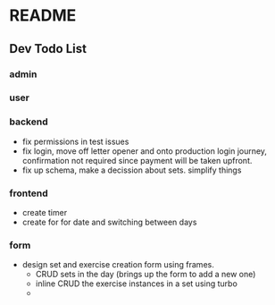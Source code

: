 # README

## Dev Todo List
### admin

### user

### backend
* fix permissions in test issues
* fix login, move off letter opener and onto production login journey, confirmation not required since payment will be taken upfront.
* fix up schema, make a decission about sets. simplify things

### frontend
* create timer
* create for for date and switching between days

### form
* design set and exercise creation form using frames.
    * CRUD sets in the day (brings up the form to add a new one)
    * inline CRUD the exercise instances in a set using turbo
    * 
